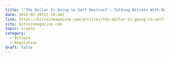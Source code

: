 ```yaml
---
title: "‘The Dollar Is Going to Self Destruct’: Talking Bitcoin With Ron Paul"
date: 2019-05-20T21:10:44Z
link: https://bitcoinmagazine.com/articles/the-dollar-is-going-to-self-destruct-talking-bitcoin-with-ron-paul/?utm_medium=RSS&utm_source=hune
site: bitcoinmagazine.com
topic: crypto
category:
  - Bitcoin
  - Regulation
draft: false
---
```

